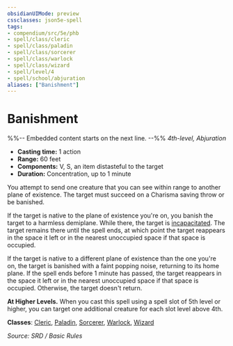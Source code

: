 ```yaml
---
obsidianUIMode: preview
cssclasses: json5e-spell
tags:
- compendium/src/5e/phb
- spell/class/cleric
- spell/class/paladin
- spell/class/sorcerer
- spell/class/warlock
- spell/class/wizard
- spell/level/4
- spell/school/abjuration
aliases: ["Banishment"]
---
```

# Banishment
%%-- Embedded content starts on the next line. --%%
*4th-level, Abjuration*  

- **Casting time:** 1 action
- **Range:** 60 feet
- **Components:** V, S, an item distasteful to the target
- **Duration:** Concentration, up to 1 minute

You attempt to send one creature that you can see within range to another plane of existence. The target must succeed on a Charisma saving throw or be banished.

If the target is native to the plane of existence you're on, you banish the target to a harmless demiplane. While there, the target is [incapacitated](Conditions.md#incapacitated). The target remains there until the spell ends, at which point the target reappears in the space it left or in the nearest unoccupied space if that space is occupied.

If the target is native to a different plane of existence than the one you're on, the target is banished with a faint popping noise, returning to its home plane. If the spell ends before 1 minute has passed, the target reappears in the space it left or in the nearest unoccupied space if that space is occupied. Otherwise, the target doesn't return.

**At Higher Levels.** When you cast this spell using a spell slot of 5th level or higher, you can target one additional creature for each slot level above 4th.

**Classes**: [Cleric](Cleric.md), [Paladin](System%20Resources/DND%20Wiki/Classes/Paladin/Paladin.md), [Sorcerer](Sorcerer.md), [Warlock](System%20Resources/DND%20Wiki/Classes/Warlock/Warlock.md), [Wizard](Wizard.md)

*Source: SRD / Basic Rules*